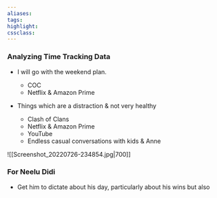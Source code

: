 ```yaml
---
aliases:  
tags:
highlight:  
cssclass:
---
```


### Analyzing Time Tracking Data
- I will go with the weekend plan.
	- COC
	- Netflix & Amazon Prime

- Things which are a distraction & not very healthy
	- Clash of Clans
	- Netflix & Amazon Prime
	- YouTube
	- Endless casual conversations with kids & Anne

![[Screenshot_20220726-234854.jpg|700]]


### For Neelu Didi
- Get him to dictate about his day, particularly about his wins but also
